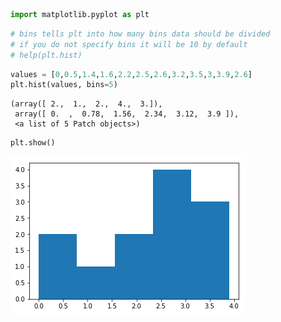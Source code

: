 

```python
import matplotlib.pyplot as plt
```


```python
# bins tells plt into how many bins data should be divided
# if you do not specify bins it will be 10 by default
# help(plt.hist)
```


```python
values = [0,0.5,1.4,1.6,2.2,2.5,2.6,3.2,3.5,3,3.9,2.6]
plt.hist(values, bins=5)
```




    (array([ 2.,  1.,  2.,  4.,  3.]),
     array([ 0.  ,  0.78,  1.56,  2.34,  3.12,  3.9 ]),
     <a list of 5 Patch objects>)




```python
plt.show()
```


![png](output_3_0.png)



```python

```
